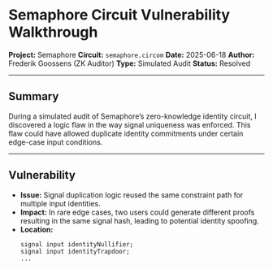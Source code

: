 # Semaphore Circuit Vulnerability Walkthrough

**Project:** Semaphore
**Circuit:** `semaphore.circom`
**Date:** 2025-06-18
**Author:** Frederik Goossens (ZK Auditor)
**Type:** Simulated Audit
**Status:** Resolved

---

## Summary

During a simulated audit of Semaphore’s zero-knowledge identity circuit, I discovered a logic flaw in the way signal uniqueness was enforced. This flaw could have allowed duplicate identity commitments under certain edge-case input conditions.

---

## Vulnerability

- **Issue:** Signal duplication logic reused the same constraint path for multiple input identities.
- **Impact:** In rare edge cases, two users could generate different proofs resulting in the same signal hash, leading to potential identity spoofing.
- **Location:**
  ```circom
  signal input identityNullifier;
  signal input identityTrapdoor;
  ...
